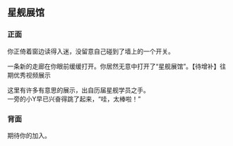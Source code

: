 ## 星舰展馆

### 正面

你正倚着窗边读得入迷，没留意自己碰到了墙上的一个开关。

一条新的走廊在你眼前缓缓打开。你居然无意中打开了“星舰展馆”。【待增补】往期优秀视频展示

这里有许多有意思的展示，出自历届星舰学员之手。  
一旁的小Y早已兴奋得跳了起来，“哇，太棒啦！”

### 背面

期待你的加入。